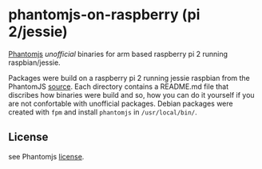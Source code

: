 # phantomjs-on-raspberry (pi 2/jessie)
[Phantomjs](http://phantomjs.org/) *unofficial* binaries for arm based raspberry pi 2 running raspbian/jessie.

Packages were build on a raspberry pi 2 running jessie raspbian from the PhantomJS
[source](https://github.com/ariya/phantomjs).
Each directory contains a README.md
file that discribes how binaries were build and so, how you can do it yourself
if you are not confortable with unofficial packages. Debian packages were created with
`fpm` and install `phantomjs` in `/usr/local/bin/`.

## License
see Phantomjs [license](https://github.com/ariya/phantomjs/blob/master/LICENSE.BSD).